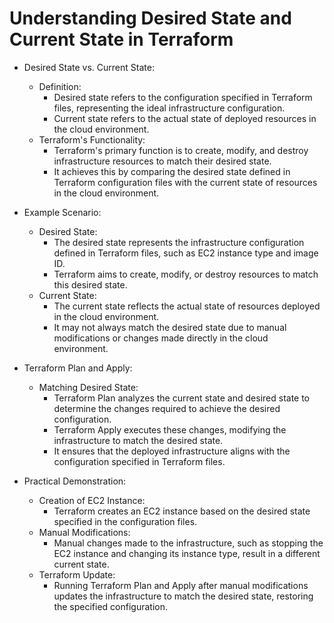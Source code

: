 # Understanding Desired State and Current State in Terraform

* Desired State vs. Current State:
    * Definition:
        * Desired state refers to the configuration specified in Terraform files, representing the ideal infrastructure configuration.
        * Current state refers to the actual state of deployed resources in the cloud environment.
    * Terraform's Functionality:
        * Terraform's primary function is to create, modify, and destroy infrastructure resources to match their desired state.
        * It achieves this by comparing the desired state defined in Terraform configuration files with the current state of resources in the cloud environment.
    
* Example Scenario:
    * Desired State:
        * The desired state represents the infrastructure configuration defined in Terraform files, such as EC2 instance type and image ID.
        * Terraform aims to create, modify, or destroy resources to match this desired state.
    * Current State:
        * The current state reflects the actual state of resources deployed in the cloud environment.
        * It may not always match the desired state due to manual modifications or changes made directly in the cloud environment.
    
* Terraform Plan and Apply:
    * Matching Desired State:
        * Terraform Plan analyzes the current state and desired state to determine the changes required to achieve the desired configuration.
        * Terraform Apply executes these changes, modifying the infrastructure to match the desired state.
        * It ensures that the deployed infrastructure aligns with the configuration specified in Terraform files.

* Practical Demonstration:
    * Creation of EC2 Instance:
        * Terraform creates an EC2 instance based on the desired state specified in the configuration files.
    * Manual Modifications:
        * Manual changes made to the infrastructure, such as stopping the EC2 instance and changing its instance type, result in a different current state.
    * Terraform Update:
        * Running Terraform Plan and Apply after manual modifications updates the infrastructure to match the desired state, restoring the specified configuration.
